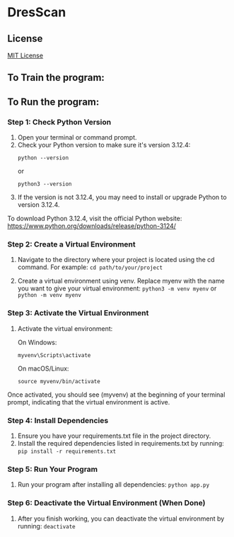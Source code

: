 # **DresScan**

## **License**
[MIT License](LICENSE)
## **To Train the program:**

## **To Run the program:**

### **Step 1: Check Python Version**

 1.  Open your terminal or command prompt.
 2.  Check your Python version to make sure it's version 3.12.4:
     ```type
     python --version
     ```
     or 
     ```type
     python3 --version
     ```  
 4.  If the version is not 3.12.4, you may need to install or upgrade Python to version 3.12.4.

  To download Python 3.12.4, visit the official Python website:
  https://www.python.org/downloads/release/python-3124/
  
### **Step 2: Create a Virtual Environment**
1. Navigate to the directory where your project is located using the cd command. For example: ```cd path/to/your/project```
 
2. Create a virtual environment using venv. Replace myenv with the name you want to give your virtual environment: ```python3 -m venv myenv``` or ```python -m venv myenv```

### **Step 3: Activate the Virtual Environment**

  1. Activate the virtual environment:

     On Windows:
     ```type
     myvenv\Scripts\activate
     ```

     On macOS/Linux:
     ```type
     source myvenv/bin/activate
     ```

Once activated, you should see (myvenv) at the beginning of your terminal prompt, indicating that the virtual environment is active.
  
### **Step 4: Install Dependencies**

  1. Ensure you have your requirements.txt file in the project directory.
  2. Install the required dependencies listed in requirements.txt by running: ```pip install -r requirements.txt```

### **Step 5: Run Your Program**

  1. Run your program after installing all dependencies: ```python app.py```

### **Step 6: Deactivate the Virtual Environment (When Done)**

  1. After you finish working, you can deactivate the virtual environment by running: ```deactivate```

